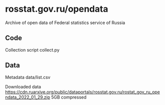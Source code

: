 # rosstat.gov.ru/opendata

Archive of open data of Federal statistics service of Russia 

## Code

Collection script collect.py

## Data

Metadata data/list.csv

Downloaded data https://cdn.ruarxive.org/public/dataportals/rosstat.gov.ru/rostat_gov_ru_opendata_2022_01_29.zip 5GB compressed
